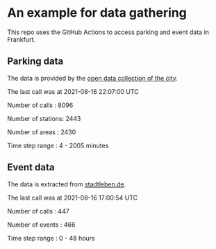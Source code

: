 # An example for data gathering

This repo uses the GitHub Actions to access parking and event data in Frankfurt.

## Parking data
The data is provided by the [open data collection of the city](https://www.offenedaten.frankfurt.de/).

The last call was at 2021-08-16 22:07:00 UTC

Number of calls   : 8096

Number of stations: 2443

Number of areas   : 2430

Time step range   :    4 - 2005 minutes


## Event data
The data is extracted from [stadtleben.de](https://stadtleben.de/frankfurt/).

The last call was at 2021-08-16 17:00:54 UTC

Number of calls   : 447

Number of events  : 466

Time step range   :   0 -  48 hours

